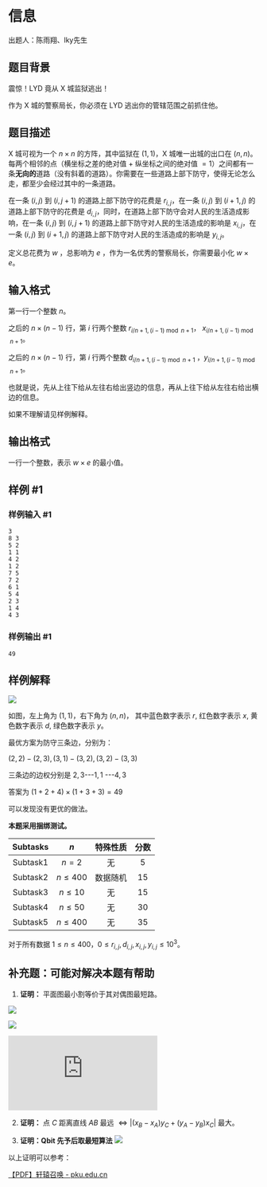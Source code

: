 # 信息

出题人：陈雨翔、lky先生

## 题目背景

震惊！LYD 竟从 X 城监狱逃出！

作为 X 城的警察局长，你必须在 LYD 逃出你的管辖范围之前抓住他。

## 题目描述

X 城可视为一个 $n \times n$ 的方阵，其中监狱在 $(1,1)$，X 城唯一出城的出口在 $(n,n)$。每两个相邻的点（横坐标之差的绝对值 $+$ 纵坐标之间的绝对值 $=1$）之间都有一条**无向的**道路（没有斜着的道路）。你需要在一些道路上部下防守，使得无论怎么走，都至少会经过其中的一条道路。

在一条 $(i,j)$ 到 $(i,j+1)$ 的道路上部下防守的花费是 $r_{i,j}$，在一条 $(i,j)$ 到 $(i+1,j)$ 的道路上部下防守的花费是 $d_{i,j}$，同时，在道路上部下防守会对人民的生活造成影响，在一条 $(i,j)$ 到 $(i,j+1)$ 的道路上部下防守对人民的生活造成的影响是 $x_{i,j}$，在一条 $(i,j)$ 到 $(i+1,j)$ 的道路上部下防守对人民的生活造成的影响是 $y_{i,j}$。

定义总花费为 $w$ ，总影响为 $e$ ，作为一名优秀的警察局长，你需要最小化 $w \times e$。

## 输入格式

第一行一个整数 $n$。

之后的 $n \times (n-1)$ 行，第 $i$ 行两个整数 $r_{i/n+1,(i-1)\bmod n+1}$， $x_{i/n+1,(i-1)\bmod n+1}$。

之后的 $n \times (n-1)$ 行，第 $i$ 行两个整数 $d_{i/n+1,(i-1)\bmod n+1}$ ，$y_{i/n+1,(i-1)\bmod n+1}$。

也就是说，先从上往下给从左往右给出竖边的信息，再从上往下给从左往右给出横边的信息。

如果不理解请见样例解释。

## 输出格式

一行一个整数，表示 $w \times e$ 的最小值。

## 样例 #1

### 样例输入 #1

```
3
8 3
5 2
1 1
4 2
1 2
7 5
7 2
6 1
5 4
2 3
1 4 
4 3
```

### 样例输出 #1

```
49
```

## 样例解释

![](https://cdn.luogu.com.cn/upload/image_hosting/bjd62iba.png)

如图，左上角为 $(1,1)$，右下角为 $(n,n)$，
其中蓝色数字表示 $r$,
红色数字表示 $x$,
黄色数字表示 $d$,
绿色数字表示 $y$。

最优方案为防守三条边，分别为：

$(2,2)-(2,3),(3,1)-(3,2),(3,2)-(3,3)$

三条边的边权分别是 $2,3$---$1,1$ ---$4,3$

答案为 $(1+2+4)\times (1+3+3)=49$


可以发现没有更优的做法。

**本题采用捆绑测试。**

|  Subtasks| $n$ |特殊性质  |分数
| :----------: | :----------: | :----------: |:----------: |
|  Subtask1| $n=2$ |无  |$5$
|  Subtask2| $n\leq400$ |数据随机  |$15$
|  Subtask3| $n\leq10$ |  无|$15$
|  Subtask4| $n\leq50$ | 无 |$30$
|  Subtask5| $n\leq400$ | 无 |$35$

对于所有数据 $1 \leq n \leq 400$，$0 \leq r_{i,j}, d_{i,j},x_{i,j} ,y_{i,j}  \leq 10^3$。

## 补充题：可能对解决本题有帮助
 
1. **证明：** 平面图最小割等价于其对偶图最短路。

![](https://files.mdnice.com/user/39921/50b14366-fc90-4bd4-b361-0d0cc9f1fe69.png)

![](https://files.mdnice.com/user/39921/0800d017-cff3-4465-9a4e-9f4873468277.png)

![](http://www.iolaw.org.cn/images/upload/2015/9/39802494304F01D6297FD403C775F605.pdf)

2. **证明：**
点 $C$ 距离直线 $AB$ 最远 $\Leftrightarrow |\left(x_B-x_A\right) y_C+\left(y_A-y_B\right) x_C|$ 最大。

3. **证明：Qbit 先予后取最短算法**
![](https://files.mdnice.com/user/39921/12b3ce68-14ce-4fe0-96c9-65f1b6f76b03.png)

以上证明可以参考：

[【PDF】轩辕召唤 - pku.edu.cn](https://www.law.pku.edu.cn/docs/2015-08/20150827112606046046.pdf)